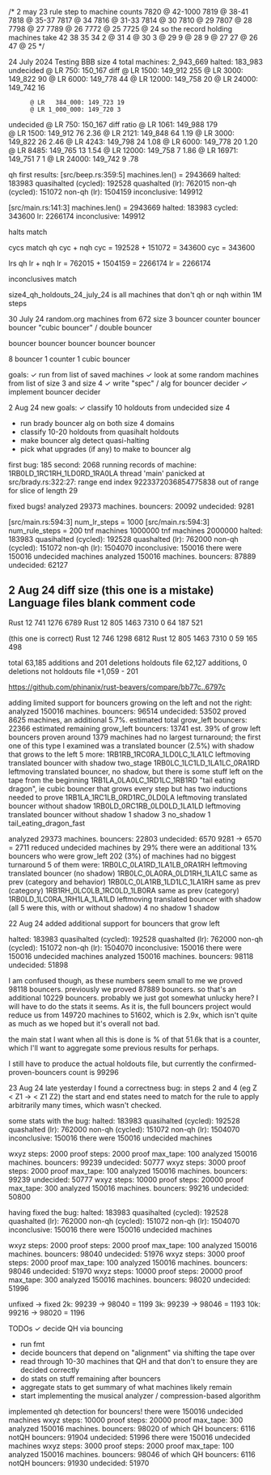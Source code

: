 
/*
2 may 23 rule step to machine counts
7820 @ 42-1000
7819 @ 38-41
7818 @ 35-37
7817 @ 34
7816 @ 31-33
7814 @ 30
7810 @ 29
7807 @ 28
7798 @ 27
7789 @ 26
7772 @ 25
7725 @ 24
so the record holding machines take
42
38
35
34
2 @ 31
4 @ 30
3 @ 29
9 @ 28
9 @ 27
27 @ 26
47 @ 25
 */

24 July 2024
Testing BBB size 4
total machines: 2_943_669
halted: 183_983
undecided @ LR   750: 150_167  diff
          @ LR  1500: 149_912  255
          @ LR  3000: 149_822   90
          @ LR  6000: 149_778   44
          @ LR 12000: 149_758   20
          @ LR 24000: 149_742   16

          @ LR   384_000: 149_723 19
          @ LR 1_000_000: 149_720 3

undecided @ LR   750: 150_167  diff ratio
          @ LR  1061: 149_988  179  
          @ LR  1500: 149_912   76  2.36
          @ LR  2121: 149_848   64  1.19
          @ LR  3000: 149_822   26  2.46
          @ LR  4243: 149_798   24  1.08
          @ LR  6000: 149_778   20  1.20
          @ LR  8485: 149_765   13  1.54
          @ LR 12000: 149_758    7  1.86
          @ LR 16971: 149_751    7  1
          @ LR 24000: 149_742    9  .78


qh first results: 
[src/beep.rs:359:5] machines.len() = 2943669
halted: 183983 quasihalted (cycled): 192528 quashalted (lr): 762015
non-qh (cycled): 151072 non-qh (lr): 1504159 inconclusive: 149912

[src/main.rs:141:3] machines.len() = 2943669
halted: 183983 cycled: 343600 lr: 2266174 inconclusive: 149912

halts match

cycs match
qh cyc + nqh cyc = 192528 + 151072 = 343600
cyc = 343600

lrs 
qh lr + nqh lr = 762015 + 1504159 = 2266174
lr = 2266174

inconclusives match

size4_qh_holdouts_24_july_24 is all machines that don't qh or nqh within 1M steps

30 July 24
random.org machines from 672 size 3
bouncer
counter
bouncer
bouncer
"cubic bouncer" / double bouncer

bouncer
bouncer
bouncer
bouncer
bouncer

8 bouncer 1 counter 1 cubic bouncer

goals: 
✓ run from list of saved machines
✓ look at some random machines from list of size 3 and size 4
✓ write "spec" / alg for bouncer decider
✓ implement bouncer decider

2 Aug 24 
new goals: 
✓ classify 10 holdouts from undecided size 4
- run brady bouncer alg on both size 4 domains
- classify 10-20 holdouts from quasihalt holdouts
- make bouncer alg detect quasi-halting
- pick what upgrades (if any) to make to bouncer alg 

first bug: 185
second: 
2068
running records of machine: 1RB0LD_1RC1RH_1LD0RD_1RA0LA
thread 'main' panicked at src/brady.rs:322:27:
range end index 9223372036854775838 out of range for slice of length 29

fixed bugs!
analyzed 29373 machines. bouncers: 20092 undecided: 9281

[src/main.rs:594:3] num_lr_steps = 1000
[src/main.rs:594:3] num_rule_steps = 200
tnf machines 1000000
tnf machines 2000000
halted: 183983 quasihalted (cycled): 192528 quashalted (lr): 762000
non-qh (cycled): 151072 non-qh (lr): 1504070 inconclusive: 150016
there were 150016 undecided machines
analyzed 150016 machines. bouncers: 87889 undecided: 62127

2 Aug 24 diff size
(this one is a mistake)
Language                     files          blank        comment           code
-------------------------------------------------------------------------------
Rust                            12            741           1276           6789
Rust                            12            805           1463           7310
                                 0             64            187            521

(this one is correct)
Rust                            12            746           1298           6812
Rust                            12            805           1463           7310
                                 0             59            165            498

total
 63,185 additions and 201 deletions 
holdouts file
 62,127 additions, 0 deletions
not holdouts file
 +1,059 - 201

https://github.com/phinanix/rust-beavers/compare/bb77c..6797c

adding limited support for bouncers growing on the left and not the right: 
analyzed 150016 machines. bouncers: 96514 undecided: 53502
proved 8625 machines, an additional 5.7%. 
estimated total grow_left bouncers: 22366
estimated remaining grow_left bouncers: 13741
est. 39% of grow left bouncers proven
around 1379 machines had no largest turnaround; the first one of this type I examined was a translated bouncer
(2.5%)
with shadow that grows to the left 
5 more: 
1RB1RB_1RC0RA_1LD0LC_1LA1LC
leftmoving translated bouncer with shadow two_stage
1RB0LC_1LC1LD_1LA1LC_0RA1RD
leftmoving translated bouncer, no shadow, but there is some stuff left on the tape from the beginning
1RB1LA_0LA0LC_1RD1LC_1RB1RD
"tail eating dragon", ie cubic bouncer that grows every step but has two inductions needed to prove 
1RB1LA_1RC1LB_0RD1RC_0LD0LA
leftmoving translated bouncer without shadow
1RB0LD_0RC1RB_0LD0LD_1LA1LD
leftmoving translated bouncer without shadow
1 shadow 3 no_shadow 1 tail_eating_dragon_fast



analyzed 29373 machines. bouncers: 22803 undecided: 6570
9281 -> 6570 = 2711 
reduced undecided machines by 29% 
there were an additional 13% bouncers who were grow_left
202 (3%) of machines had no biggest turnaround
5 of them were: 
1RB0LC_0LA1RD_1LA1LB_0RA1RH
leftmoving translated bouncer (no shadow)
1RB0LC_0LA0RA_0LD1RH_1LA1LC
same as prev (category and behavior)
1RB0LC_0LA1RB_1LD1LC_1LA1RH 
same as prev (category)
1RB1RH_0LC0LB_1RC0LD_1LB0RA
same as prev (category)
1RB0LD_1LC0RA_1RH1LA_1LA1LD
leftmoving translated bouncer with shadow
(all 5 were this, with or without shadow) 
4 no shadow 1 shadow

22 Aug 24
added additional support for bouncers that grow left

halted: 183983 quasihalted (cycled): 192528 quashalted (lr): 762000
non-qh (cycled): 151072 non-qh (lr): 1504070 inconclusive: 150016
there were 150016 undecided machines
analyzed 150016 machines. bouncers: 98118 undecided: 51898

I am confused though, as these numbers seem small to me 
we proved 98118 bouncers. previously we proved 87889 bouncers. 
so that's an additional 10229 bouncers. probably we just got 
somewhat unlucky here? I will have to do the stats it seems. 
As it is, the full bouncers project would reduce us from 
149720 machines to 51602, which is 2.9x, which isn't quite
as much as we hoped but it's overall not bad. 

the main stat I want when all this is done is % of that 51.6k 
that is a counter, which I'll want to aggregate some previous 
results for perhaps. 

I still have to produce the actual holdouts file, but currently 
the confirmed-proven-bouncers count is 99296

23 Aug 24
late yesterday I found a correctness bug: in steps 2 and 4 
(eg Z < Z1 -> < Z1 Z2) the start and end states need to match 
for the rule to apply arbitrarily many times, which wasn't checked.

some stats with the bug: 
halted: 183983 quasihalted (cycled): 192528 quashalted (lr): 762000
non-qh (cycled): 151072 non-qh (lr): 1504070 inconclusive: 150016
there were 150016 undecided machines

wxyz steps: 2000 proof steps: 2000 proof max_tape: 100
analyzed 150016 machines. bouncers: 99239 undecided: 50777
wxyz steps: 3000 proof steps: 2000 proof max_tape: 100
analyzed 150016 machines. bouncers: 99239 undecided: 50777
wxyz steps: 10000 proof steps: 20000 proof max_tape: 300
analyzed 150016 machines. bouncers: 99216 undecided: 50800

having fixed the bug: 
halted: 183983 quasihalted (cycled): 192528 quashalted (lr): 762000
non-qh (cycled): 151072 non-qh (lr): 1504070 inconclusive: 150016
there were 150016 undecided machines

wxyz steps: 2000 proof steps: 2000 proof max_tape: 100
analyzed 150016 machines. bouncers: 98040 undecided: 51976
wxyz steps: 3000 proof steps: 2000 proof max_tape: 100
analyzed 150016 machines. bouncers: 98046 undecided: 51970
wxyz steps: 10000 proof steps: 20000 proof max_tape: 300
analyzed 150016 machines. bouncers: 98020 undecided: 51996

unfixed -> fixed
2k:  99239 -> 98040 = 1199
3k:  99239 -> 98046 = 1193
10k: 99216 -> 98020 = 1196

TODOs
✓ decide QH via bouncing
* run fmt
* decide bouncers that depend on "alignment" via shifting the tape over
* read through 10-30 machines that QH and that don't to ensure they are decided correctly
* do stats on stuff remaining after bouncers
* aggregate stats to get summary of what machines likely remain
* start implementing the musical analyzer / compression-based algorithm

implemented qh detection for bouncers!
there were 150016 undecided machines
wxyz steps: 10000 proof steps: 20000 proof max_tape: 300
analyzed 150016 machines. bouncers: 98020 of which QH bouncers: 6116 notQH bouncers: 91904 undecided: 51996
there were 150016 undecided machines
wxyz steps: 3000 proof steps: 2000 proof max_tape: 100
analyzed 150016 machines. bouncers: 98046 of which QH bouncers: 6116 notQH bouncers: 91930 undecided: 51970
